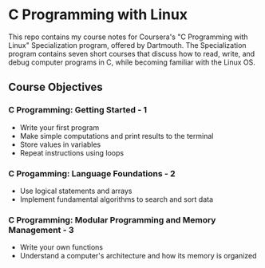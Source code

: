 # C Programming with Linux

This repo contains my course notes for Coursera's "C Programming with Linux" Specialization program, offered by Dartmouth.  The Specialization program contains seven short courses that discuss how to read, write, and debug computer programs in C, while becoming familiar with the Linux OS.

## Course Objectives

### C Programming: Getting Started - 1

- Write your first program
- Make simple computations and print results to the terminal
- Store values in variables
- Repeat instructions using loops

### C Progamming: Language Foundations - 2

- Use logical statements and arrays
- Implement fundamental algorithms to search and sort data

### C Programming: Modular Programming and Memory Management - 3

- Write your own functions
- Understand a computer's architecture and how its memory is organized

